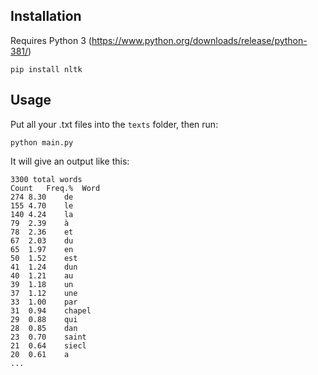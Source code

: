 ## Installation
Requires Python 3 (https://www.python.org/downloads/release/python-381/)

`pip install nltk`

## Usage

Put all your .txt files into the `texts` folder, then run:

`python main.py`

It will give an output like this:

```
3300 total words
Count	Freq.%	Word
274	8.30	de
155	4.70	le
140	4.24	la
79	2.39	à
78	2.36	et
67	2.03	du
65	1.97	en
50	1.52	est
41	1.24	dun
40	1.21	au
39	1.18	un
37	1.12	une
33	1.00	par
31	0.94	chapel
29	0.88	qui
28	0.85	dan
23	0.70	saint
21	0.64	siecl
20	0.61	a
...
```
